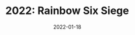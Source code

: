 ---
layout: inner
position: left
title: '2022: Rainbow Six Siege'
date: 2022-01-18
categories: posts
tags: Work Professional Anvil C++ GameplayProgrammer
team: Hundreds
contribution: 
 - Operator Reworks (from small to complete)
 - Damage calculation and attachments changes
 - Refactors & Health
 - Replay & Match Replay
 - Live support

featured_image: '/img/posts/R6Siege.jpg'
project_link: 'https://www.ubisoft.com/en-gb/game/rainbow-six/siege'
button_icon: 'flask'
button_text: 'Visit Project'
lead_text: 'Tom Clancys Rainbow Six Siege is an elite, tactical team-based shooter where superior planning and execution triumph'
---